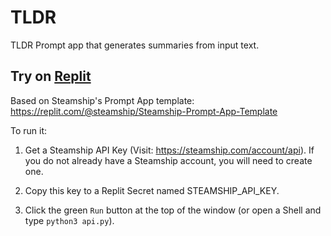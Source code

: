 # TLDR

TLDR Prompt app that generates summaries from input text.

## Try on [Replit](https://replit.com/@MaharshiGuin/TLDR-GPT)

Based on Steamship's Prompt App template: 
https://replit.com/@steamship/Steamship-Prompt-App-Template

To run it:
1. Get a Steamship API Key (Visit: https://steamship.com/account/api). If you do not
   already have a Steamship account, you will need to create one.
   
2. Copy this key to a Replit Secret named STEAMSHIP_API_KEY.

3. Click the green `Run` button at the top of the window (or open a Shell and type `python3 api.py`).

